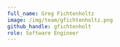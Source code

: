 ```yaml
---
full_name: Greg Fichtenholtz
image: /img/team/gfichtenholtz.png
github_handle: gfichtenholt
role: Software Engineer
---
```

